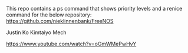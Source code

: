 This repo contains a ps command that shows priority levels and a renice command
for the below repository:
https://github.com/nieklinnenbank/FreeNOS

Justin Ko
Kimtaiyo Mech

https://www.youtube.com/watch?v=oGmWMePwHvY
